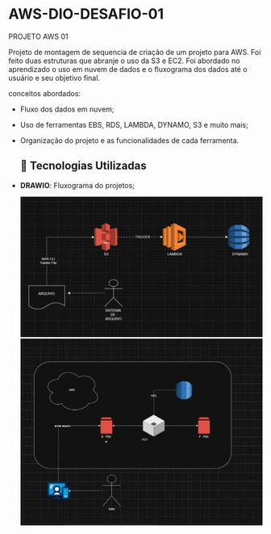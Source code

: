 # AWS-DIO-DESAFIO-01
PROJETO AWS 01

Projeto de montagem de sequencia de criação de um projeto para AWS. Foi feito duas estruturas que abranje o uso da S3 e EC2.
Foi abordado no aprendizado o uso em nuvem de dados e o fluxograma dos dados até o usuário e seu objetivo final.

conceitos abordados:

- Fluxo dos dados em nuvem;
- Uso de ferramentas EBS, RDS, LAMBDA, DYNAMO, S3 e muito mais;
- Organização do projeto e as funcionalidades de cada ferramenta.

  ## 🚀 Tecnologias Utilizadas

- **DRAWIO**: Fluxograma do projetos;


  ![image](https://github.com/DrieleMoreira/AWS-DIO-DESAFIO-01/blob/main/Desafio%20S3.drawio.png)
  ![image](https://github.com/DrieleMoreira/AWS-DIO-DESAFIO-01/blob/main/Desafio.drawio.png)
